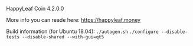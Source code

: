 HappyLeaf Coin 4.2.0.0

More info you can reade here: https://happyleaf.money


Build information (for Ubuntu 18.04):
``./autogen.sh``
``./configure --disable-tests --disable-shared --with-gui=qt5``

